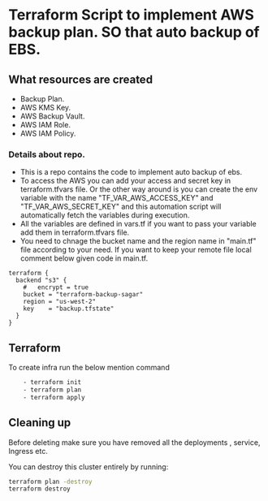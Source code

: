 # Terraform Script to implement AWS backup plan. SO that auto backup of EBS.

## What resources are created 
- Backup Plan.
- AWS KMS Key.
- AWS Backup Vault.
- AWS IAM Role.
- AWS IAM Policy.

### Details about repo.
- This is a repo contains the code to implement auto backup of ebs.
- To access the AWS you can add your access and secret key in terraform.tfvars file. Or the other way around is you can create the env variable with the name "TF_VAR_AWS_ACCESS_KEY" and "TF_VAR_AWS_SECRET_KEY" and this automation script will automatically fetch the variables during execution. 
- All the variables are defined in vars.tf if you want to pass your variable add them in terraform.tfvars file. 
- You need to chnage the bucket name and the region name in "main.tf" file according to your need. If you want to keep your remote file local comment below given code in main.tf.

``` hcl
terraform {
  backend "s3" {
    #   encrypt = true 
    bucket = "terraform-backup-sagar"
    region = "us-west-2"
    key    = "backup.tfstate"
  }
}
```

## Terraform 
To create infra run the below mention command

```sh
    - terraform init
    - terraform plan
    - terraform apply    
```
## Cleaning up

Before deleting make sure you have removed all the deployments , service, Ingress etc. 

You can destroy this cluster entirely by running:

```sh
terraform plan -destroy
terraform destroy  
```
